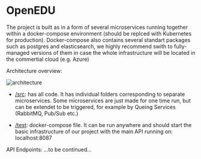 # OpenEDU

The project is built as in a form of several microservices running together within a docker-compose environment 
(should be replced with Kubernetes for production).
Docker-compose also contains several standart packages such as postgres and elasticsearch, we highly recommend swith to
fully-managed versions of them in case the whole infrastructure will be located in the commertial cloud (e.g. Azure)

Architecture overview:

![architecture](https://github.com/WomenPlusPlus/deploy-impact-22-openedu-b/blob/main/arc.jpg?raw=true)


- [/src](https://github.com/WomenPlusPlus/deploy-impact-22-openedu-b/blob/main): has all code. 
It has individual folders corresponding to separate microservices. 
Some microservices are just made for one time run, but can be extendet to be triggered, 
for example by Queing Services (RabbitMQ, Pub/Sub etc.)

- [/test](https://github.com/WomenPlusPlus/deploy-impact-22-openedu-b/blob/main): docker-compose file.
It can be run anywhere and should start the basic infrastructure of our project with the main API running on:
localhost:8087

API Endpoints: ...to be continued...